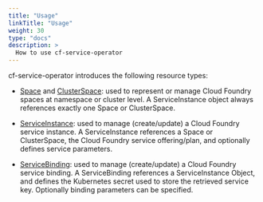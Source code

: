 ```yaml
---
title: "Usage"
linkTitle: "Usage"
weight: 30
type: "docs"
description: >
  How to use cf-service-operator
---
```


cf-service-operator introduces the following resource types:

* [Space](./space) and [ClusterSpace](./clusterspace): used to represent or manage Cloud Foundry spaces at namespace or cluster level.
  A ServiceInstance object always references exactly one Space or ClusterSpace.

* [ServiceInstance](./serviceinstance): used to manage (create/update) a Cloud Foundry service instance. 
  A ServiceInstance references a Space or ClusterSpace, the Cloud Foundry service offering/plan, and optionally defines service parameters.

* [ServiceBinding](./servicebinding): used to manage (create/update) a Cloud Foundry service binding.
  A ServiceBinding references a ServiceInstance Object, and defines the Kubernetes secret used to store the retrieved service key.
  Optionally binding parameters can be specified.

